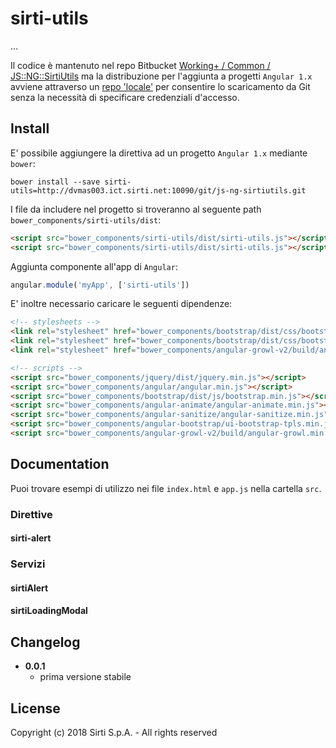# sirti-utils

...

Il codice è mantenuto nel repo Bitbucket [Working+ / Common / JS::NG::SirtiUtils](https://bitbucket.org/SirtiWPL/js-ng-sirtiutils.git)
ma la distribuzione per l'aggiunta a progetti `Angular 1.x` avviene attraverso
un [repo 'locale'](http://dvmas003.ict.sirti.net:10090/git/js-ng-sirtiutils.git) per
consentire lo scaricamento da Git senza la necessità di specificare credenziali d'accesso.

## Install

E' possibile aggiungere la direttiva ad un progetto `Angular 1.x` mediante `bower`:

```shell
bower install --save sirti-utils=http://dvmas003.ict.sirti.net:10090/git/js-ng-sirtiutils.git
```

I file da includere nel progetto si troveranno al seguente path `bower_components/sirti-utils/dist`:

```html
<script src="bower_components/sirti-utils/dist/sirti-utils.js"></script>
<script src="bower_components/sirti-utils/dist/sirti-utils.js"></script>
```

Aggiunta componente all'app di `Angular`:

```javascript
angular.module('myApp', ['sirti-utils'])
```

E' inoltre necessario caricare le seguenti dipendenze:

```html
<!-- stylesheets -->
<link rel="stylesheet" href="bower_components/bootstrap/dist/css/bootstrap.min.css">
<link rel="stylesheet" href="bower_components/bootstrap/dist/css/bootstrap-theme.min.css">
<link rel="stylesheet" href="bower_components/angular-growl-v2/build/angular-growl.min.css">

<!-- scripts -->
<script src="bower_components/jquery/dist/jquery.min.js"></script>
<script src="bower_components/angular/angular.min.js"></script>
<script src="bower_components/bootstrap/dist/js/bootstrap.min.js"></script>
<script src="bower_components/angular-animate/angular-animate.min.js"></script>
<script src="bower_components/angular-sanitize/angular-sanitize.min.js"></script>
<script src="bower_components/angular-bootstrap/ui-bootstrap-tpls.min.js"></script>
<script src="bower_components/angular-growl-v2/build/angular-growl.min.js"></script>
```


## Documentation

Puoi trovare esempi di utilizzo nei file `index.html` e `app.js` nella cartella `src`.

### Direttive

#### sirti-alert

### Servizi

#### sirtiAlert

#### sirtiLoadingModal

## Changelog

* **0.0.1**
    * prima versione stabile

## License

Copyright (c) 2018 Sirti S.p.A. - All rights reserved
